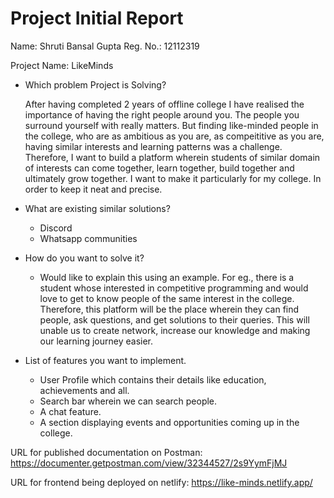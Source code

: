 # Project Initial Report

Name: Shruti Bansal Gupta 
Reg. No.: 12112319

Project Name: LikeMinds

- Which problem Project is Solving?

  After having completed 2 years of offline college I have realised the importance of having the right people around you.
  The people you surround yourself with really matters. But finding like-minded people in the college, who are as ambitious as you are, as compeititive as you are, having similar interests and learning patterns was a challenge. Therefore, I want to build a platform wherein students of similar domain of interests can come together, learn together, build together and ultimately grow together. I want to make it particularly for my college. In order to keep it neat and precise.

- What are existing similar solutions?

  - Discord
  - Whatsapp communities

- How do you want to solve it?

  - Would like to explain this using an example.
    For eg., there is a student whose interested in competitive programming and would love to get to know people of the same interest in the college.
    Therefore, this platform will be the place wherein they can find people, ask questions, and get solutions to their queries. This will unable us to create network, increase our knowledge and making our learning journey easier.

- List of features you want to implement.
  - User Profile which contains their details like education, achievements and all.
  - Search bar wherein we can search people.
  - A chat feature.
  - A section displaying events and opportunities coming up in the college.

URL for published documentation on Postman:
  https://documenter.getpostman.com/view/32344527/2s9YymFjMJ

URL for frontend being deployed on netlify:
  https://like-minds.netlify.app/
